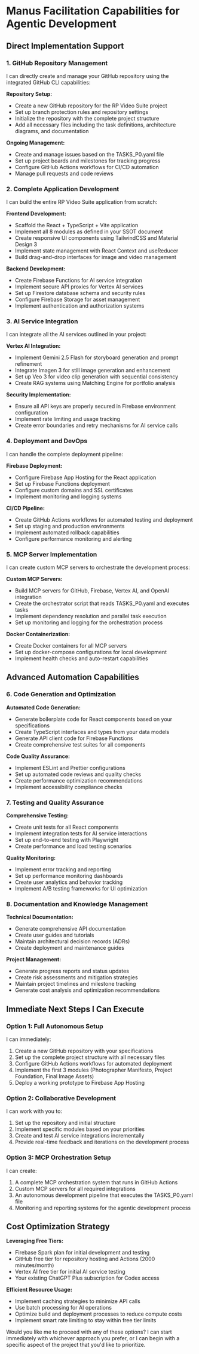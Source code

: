 # Manus Facilitation Capabilities for Agentic Development

## Direct Implementation Support

### 1. GitHub Repository Management
I can directly create and manage your GitHub repository using the integrated GitHub CLI capabilities:

**Repository Setup:**
- Create a new GitHub repository for the RP Video Suite project
- Set up branch protection rules and repository settings
- Initialize the repository with the complete project structure
- Add all necessary files including the task definitions, architecture diagrams, and documentation

**Ongoing Management:**
- Create and manage issues based on the TASKS_P0.yaml file
- Set up project boards and milestones for tracking progress
- Configure GitHub Actions workflows for CI/CD automation
- Manage pull requests and code reviews

### 2. Complete Application Development
I can build the entire RP Video Suite application from scratch:

**Frontend Development:**
- Scaffold the React + TypeScript + Vite application
- Implement all 8 modules as defined in your SSOT document
- Create responsive UI components using TailwindCSS and Material Design 3
- Implement state management with React Context and useReducer
- Build drag-and-drop interfaces for image and video management

**Backend Development:**
- Create Firebase Functions for AI service integration
- Implement secure API proxies for Vertex AI services
- Set up Firestore database schema and security rules
- Configure Firebase Storage for asset management
- Implement authentication and authorization systems

### 3. AI Service Integration
I can integrate all the AI services outlined in your project:

**Vertex AI Integration:**
- Implement Gemini 2.5 Flash for storyboard generation and prompt refinement
- Integrate Imagen 3 for still image generation and enhancement
- Set up Veo 3 for video clip generation with sequential consistency
- Create RAG systems using Matching Engine for portfolio analysis

**Security Implementation:**
- Ensure all API keys are properly secured in Firebase environment configuration
- Implement rate limiting and usage tracking
- Create error boundaries and retry mechanisms for AI service calls

### 4. Deployment and DevOps
I can handle the complete deployment pipeline:

**Firebase Deployment:**
- Configure Firebase App Hosting for the React application
- Set up Firebase Functions deployment
- Configure custom domains and SSL certificates
- Implement monitoring and logging systems

**CI/CD Pipeline:**
- Create GitHub Actions workflows for automated testing and deployment
- Set up staging and production environments
- Implement automated rollback capabilities
- Configure performance monitoring and alerting

### 5. MCP Server Implementation
I can create custom MCP servers to orchestrate the development process:

**Custom MCP Servers:**
- Build MCP servers for GitHub, Firebase, Vertex AI, and OpenAI integration
- Create the orchestrator script that reads TASKS_P0.yaml and executes tasks
- Implement dependency resolution and parallel task execution
- Set up monitoring and logging for the orchestration process

**Docker Containerization:**
- Create Docker containers for all MCP servers
- Set up docker-compose configurations for local development
- Implement health checks and auto-restart capabilities

## Advanced Automation Capabilities

### 6. Code Generation and Optimization
**Automated Code Generation:**
- Generate boilerplate code for React components based on your specifications
- Create TypeScript interfaces and types from your data models
- Generate API client code for Firebase Functions
- Create comprehensive test suites for all components

**Code Quality Assurance:**
- Implement ESLint and Prettier configurations
- Set up automated code reviews and quality checks
- Create performance optimization recommendations
- Implement accessibility compliance checks

### 7. Testing and Quality Assurance
**Comprehensive Testing:**
- Create unit tests for all React components
- Implement integration tests for AI service interactions
- Set up end-to-end testing with Playwright
- Create performance and load testing scenarios

**Quality Monitoring:**
- Implement error tracking and reporting
- Set up performance monitoring dashboards
- Create user analytics and behavior tracking
- Implement A/B testing frameworks for UI optimization

### 8. Documentation and Knowledge Management
**Technical Documentation:**
- Generate comprehensive API documentation
- Create user guides and tutorials
- Maintain architectural decision records (ADRs)
- Create deployment and maintenance guides

**Project Management:**
- Generate progress reports and status updates
- Create risk assessments and mitigation strategies
- Maintain project timelines and milestone tracking
- Generate cost analysis and optimization recommendations

## Immediate Next Steps I Can Execute

### Option 1: Full Autonomous Setup
I can immediately:
1. Create a new GitHub repository with your specifications
2. Set up the complete project structure with all necessary files
3. Configure GitHub Actions workflows for automated deployment
4. Implement the first 3 modules (Photographer Manifesto, Project Foundation, Final Image Assets)
5. Deploy a working prototype to Firebase App Hosting

### Option 2: Collaborative Development
I can work with you to:
1. Set up the repository and initial structure
2. Implement specific modules based on your priorities
3. Create and test AI service integrations incrementally
4. Provide real-time feedback and iterations on the development process

### Option 3: MCP Orchestration Setup
I can create:
1. A complete MCP orchestration system that runs in GitHub Actions
2. Custom MCP servers for all required integrations
3. An autonomous development pipeline that executes the TASKS_P0.yaml file
4. Monitoring and reporting systems for the agentic development process

## Cost Optimization Strategy

**Leveraging Free Tiers:**
- Firebase Spark plan for initial development and testing
- GitHub free tier for repository hosting and Actions (2000 minutes/month)
- Vertex AI free tier for initial AI service testing
- Your existing ChatGPT Plus subscription for Codex access

**Efficient Resource Usage:**
- Implement caching strategies to minimize API calls
- Use batch processing for AI operations
- Optimize build and deployment processes to reduce compute costs
- Implement smart rate limiting to stay within free tier limits

Would you like me to proceed with any of these options? I can start immediately with whichever approach you prefer, or I can begin with a specific aspect of the project that you'd like to prioritize.
